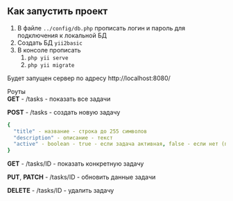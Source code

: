 ## Как запустить проект 

1. В файле `../config/db.php` прописать логин и пароль для подключения к локальной БД
2. Создать БД `yii2basic`
3. В консоле прописать
   1. `php yii serve`
   2. `php yii migrate`
   
Будет запущен сервер по адресу http://localhost:8080/

Роуты  
**GET** - /tasks - показать все задачи  

**POST** - /tasks - создать новую задачу  
```yaml
{
  "title" - название - строка до 255 символов
  "description" - описание - текст
  "active" - boolean - true - если задача активная, false - если нет (по умолчанию true)
}
```

**GET** - /tasks/ID - показать конкретную задачу 

**PUT**, **PATCH**  - /tasks/ID - обновить данные задачи  

**DELETE**  - /tasks/ID - удалить задачу


